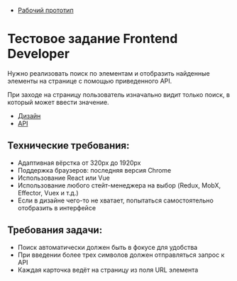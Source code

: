 - [Рабочий прототип](https://nazmiev.github.io/chuck-norris-jokes/)

# Тестовое задание Frontend Developer

Нужно реализовать поиск по элементам и отобразить найденные элементы на странице с помощью приведенного API.

При заходе на страницу пользователь изначально видит только поиск, в который может ввести значение.
- [Дизайн](https://www.figma.com/file/aAixOWyuOavW7AG7iurAcp/Frontend-test-task-%E2%80%94-Chucknorris)
- [API](https://api.chucknorris.io/)

## Технические требования:
- Адаптивная вёрстка от 320px до 1920px
- Поддержка браузеров: последняя версия Chrome
- Использование React или Vue
- Использование любого стейт-менеджера на выбор (Redux, MobX, Effector, Vuex и т.д.)
- Если в дизайне чего-то не хватает, попытаться самостоятельно отобразить в интерфейсе

## Требования задачи:
- Поиск автоматически должен быть в фокусе для удобства
- При введении более трех символов должен отправляться запрос к API
- Каждая карточка ведёт на страницу из поля URL элемента
